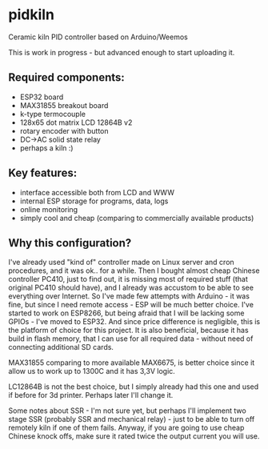 # pidkiln
Ceramic kiln PID controller based on Arduino/Weemos

This is work in progress - but advanced enough to start uploading it.

## Required components:
- ESP32 board
- MAX31855 breakout board
- k-type termocouple
- 128x65 dot matrix LCD 12864B v2
- rotary encoder with button
- DC->AC solid state relay
- perhaps a kiln :)

## Key features:
- interface accessible both from LCD and WWW
- internal ESP storage for programs, data, logs
- online monitoring
- simply cool and cheap (comparing to commercially available products)

## Why this configuration?

I've already used "kind of" controller made on Linux server and cron procedures, and it was ok.. for a while. Then I bought almost cheap Chinese controller PC410, just to find out, it is missing most of required stuff (that original PC410 should have), and I already was accustom to be able to see everything over Internet.
So I've made few attempts with Arduino - it was fine, but since I need remote access - ESP will be much better choice. I've started to work on ESP8266, but being afraid that I will be lacking some GPIOs - I've moved to ESP32. And since price difference is negligible, this is the platform of choice for this project.
It is also beneficial, because it has build in flash memory, that I can use for all required data - without need of connecting additional SD cards.

MAX31855 comparing to more available MAX6675, is better choice since it allow us to work up to 1300C and it has 3,3V logic.

LC12864B is not the best choice, but I simply already had this one and used if before for 3d printer. Perhaps later I'll change it.

Some notes about SSR - I'm not sure yet, but perhaps I'll implement two stage SSR (probably SSR and mechanical relay) - just to be able to turn off remotely kiln if one of them fails. Anyway, if you are going to use cheap Chinese knock offs, make sure it rated twice the output current you will use.

